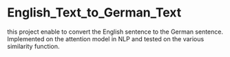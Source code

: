 # English_Text_to_German_Text

this project enable to convert the English sentence to the German sentence.
Implemented on the attention model in NLP and tested on the various similarity function.
